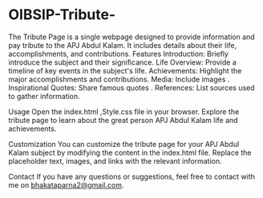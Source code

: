 # OIBSIP-Tribute-

The Tribute Page is a single webpage designed to provide information and pay tribute to the APJ Abdul Kalam. It includes details about their life, accomplishments, and contributions.
Features
Introduction: Briefly introduce the subject and their significance.
Life Overview: Provide a timeline of key events in the subject's life.
Achievements: Highlight the major accomplishments and contributions.
Media: Include images .
Inspirational Quotes: Share famous quotes .
References: List sources used to gather information.

Usage
Open the index.html ,Style.css file in your browser.
Explore the tribute page to learn about the great person APJ Abdul Kalam  life and achievements.

Customization
You can customize the tribute page for your APJ Abdul Kalam subject by modifying the content in the index.html file. Replace the placeholder text, images, and links with the relevant information.

Contact
If you have any questions or suggestions, feel free to contact with me on bhakataparna2@gmail.com.
